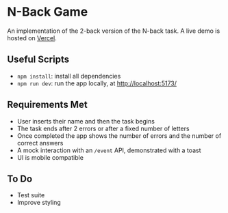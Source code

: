 # N-Back Game

An implementation of the 2-back version of the N-back task. A live demo is hosted on [Vercel](https://n-back-task-eosin.vercel.app/).

## Useful Scripts

- `npm install`: install all dependencies
- `npm run dev`: run the app locally, at [http://localhost:5173/](http://localhost:5173/)

## Requirements Met

- User inserts their name and then the task begins
- The task ends after 2 errors or after a fixed number of letters
- Once completed the app shows the number of errors and the number of correct answers
- A mock interaction with an `/event` API, demonstrated with a toast
- UI is mobile compatible

## To Do

- Test suite
- Improve styling

